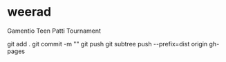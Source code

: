 # weerad
Gamentio Teen Patti Tournament

git add .
git commit -m ""
git push
git subtree push --prefix=dist origin gh-pages
